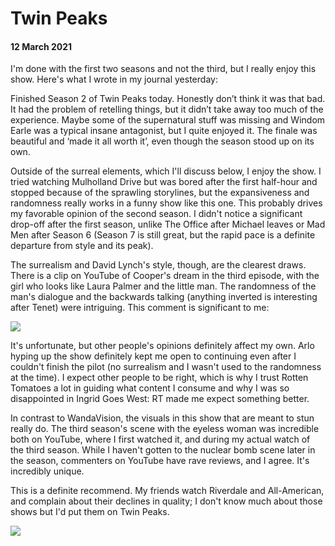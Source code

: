 # Twin Peaks
#### 12 March 2021

I'm done with the first two seasons and not the third, but I really enjoy this show. Here's what I wrote in my journal yesterday:

Finished Season 2 of Twin Peaks today. Honestly don’t think it was that bad. It had the problem of retelling things, but it didn’t take away too much of the experience. Maybe some of the supernatural stuff was missing and Windom Earle was a typical insane antagonist, but I quite enjoyed it. The finale was beautiful and ‘made it all worth it’, even though the season stood up on its own. 

Outside of the surreal elements, which I'll discuss below, I enjoy the show. I tried watching Mulholland Drive but was bored after the first half-hour and stopped because of the sprawling storylines, but the expansiveness and randomness really works in a funny show like this one. This probably drives my favorable opinion of the second season. I didn't notice a significant drop-off after the first season, unlike The Office after Michael leaves or Mad Men after Season 6 (Season 7 is still great, but the rapid pace is a definite departure from style and its peak).

The surrealism and David Lynch's style, though, are the clearest draws. There is a clip on YouTube of Cooper's dream in the third episode, with the girl who looks like Laura Palmer and the little man. The randomness of the man's dialogue and the backwards talking (anything inverted is interesting after Tenet) were intriguing. This comment is significant to me:

![](https://lh6.googleusercontent.com/EFB8GclyKY95dgevJXrhcHaLK75qOudwyGFgpY5r5zhHSMWg5Sm5bStG5nxU4rz7_QTl-XlLQm_0IE5x68HwTb3buiTxdCXAUH995utQW1u743EXqeqAln7mjJzLeHTXHA=w1280)

It's unfortunate, but other people's opinions definitely affect my own. Arlo hyping up the show definitely kept me open to continuing even after I couldn't finish the pilot (no surrealism and I wasn't used to the randomness at the time). I expect other people to be right, which is why I trust Rotten Tomatoes a lot in guiding what content I consume and why I was so disappointed in Ingrid Goes West: RT made me expect something better.

In contrast to WandaVision, the visuals in this show that are meant to stun really do. The third season's scene with the eyeless woman was incredible both on YouTube, where I first watched it, and during my actual watch of the third season. While I haven't gotten to the nuclear bomb scene later in the season, commenters on YouTube have rave reviews, and I agree. It's incredibly unique.

This is a definite recommend. My friends watch Riverdale and All-American, and complain about their declines in quality; I don't know much about those shows but I'd put them on Twin Peaks.

![](https://lh5.googleusercontent.com/x58WXebdclJ4jlUREFvTUkZ6QkiRmnryDU8wOWqU_VEgTVNZepXTI9FuYRpbhXBuY7dy3DZXNIyE8RKITdPExZDP4Ja_R513BvLUJ1_rVjdy6iVeIqq-9D9wHakbSCOghg=w1280)